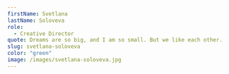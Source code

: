 ```yaml
---
firstName: Svetlana
lastName: Soloveva
role:
  - Creative Director
quote: Dreams are so big, and I am so small. But we like each other.
slug: svetlana-soloveva
color: "green"
image: /images/svetlana-soloveva.jpg
---
```

